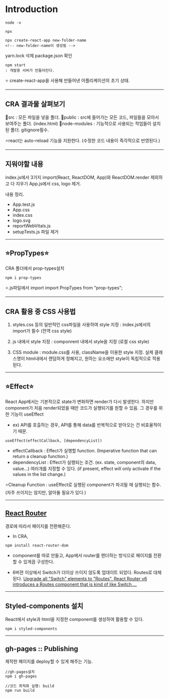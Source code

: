 # Introduction

```
node -v

npx

npx create-react-app new-folder-name
<!-- new-folder-name이 생성됨 -->
```

yarn.lock 삭제
package.json 확인

```
npm start
: 개발용 서버가 만들어진다.
```

⭐ create-react-app을 사용해 만들어낸 어플리케이션의 초기 상태.

---

## CRA 결과물 살펴보기

📁src : 모든 파일을 넣을 폴더.
📂public : src에 들어가는 모든 코드, 파일들을 모아서 보여주는 폴더. (index.html)
📂node-modules : 기능적으로 사용되는 작업들이 설치된 폴더. gitignore필수.

⭐react는 auto-reload 기능을 지원한다. (수정한 코드 내용이 즉각적으로 반영된다.)

---

## 지워야할 내용

index.js에서 3가지 import(React, ReactDOM, App)와 ReactDOM.render 제외하고 다 지우기
App.js에서 css, logo 제거. <div> 내용 정리.

- App.test.js
- App.css
- index.css
- logo.svg
- reportWebVitals.js
- setupTests.js
파일 제거
<!-- 필요시 남겨놓을 수도 있으나, 기본 초기 상태를 지원하는 용도. -->

---

## ⭐PropTypes⭐

CRA 폴더에서 prop-types설치

```
npm i prop-types

```

⭐.js파일에서 import
import PropTypes from "prop-types";

---

## CRA 활용 중 CSS 사용법

1. styles.css 등의 일반적인 css파일을 사용하여 style 지정
   : index.js에서의 import가 필수 (전역 css style)

2. js 내에서 style 지정
   : componrent 내에서 style을 지정 (로컬 css style)

3. CSS module
   : module.css를 사용, className을 이용한 style 지정.
   실제 클래스명이 html내에서 랜덤하게 정해지고, 원하는 요소에만 style이 독립적으로 적용된다.

---

## ⭐Effect⭐

React App에서는 기본적으로 state가 변화하면 render가 다시 발생한다.
하지만 component가 처음 render되었을 때만 코드가 실행되기를 원할 수 있음.
그 경우를 위한 기능이 useEffect

- ex) API를 호출하는 경우, API를 통해 data를 반복적으로 받아오는 건 비효율적이기 때문.

```
useEffect(effectCallback, [dependencyList])
```

- effectCallback
  : Effect가 실행할 function.
  (Imperative function that can return a cleanup function.)
- dependencyList
  : Effect가 실행되는 조건. (ex. state, component의 data, value...) 여러개를 지정할 수 있다.
  (if present, effect will only activate if the values in the list change.)

⭐Cleanup Function
: useEffect로 실행된 component가 파괴될 때 실행되는 함수. (자주 쓰이지는 않지만, 알아둘 필요가 있다.)

---

## [React Router](https://reactrouter.com/)

경로에 따라서 페이지를 전환해준다.

- In CRA,

```
npm install react-router-dom
```

- component를 따로 만들고, App에서 router를 렌더하는 방식으로 페이지를 전환할 수 있게끔 구성한다.

- 6버젼 이상에서 Switch가 더이상 쓰이지 않도록 업데이트 되었다. Routes로 대체된다.
  [Upgrade all "Switch" elements to "Routes". React Router v6 introduces a Routes component that is kind of like Switch,...](https://reactrouter.com/docs/en/v6/getting-started/overview)

---

## Styled-components 설치

React에서 style과 html을 지정한 component를 생성하여 활용할 수 있다.

```
npm i styled-components
```

---

## gh-pages :: Publishing

제작한 페이지를 deploy할 수 있게 해주는 기능.

```
//gh-pages설치
npm i gh-pages

//코드 최적화 실행: build
npm run build

```
